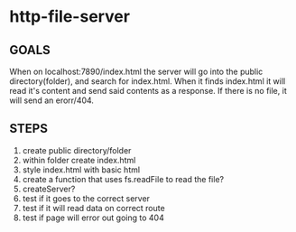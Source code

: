 # http-file-server

## GOALS
When on localhost:7890/index.html the server will go into the public directory(folder), and search for index.html. When it finds index.html it will read it's content and send said contents as a response. If there is no file, it will send an erorr/404.

## STEPS
1. create public directory/folder
1. within folder create index.html
1. style index.html with basic html
1. create a function that uses fs.readFile to read the file?
1. createServer?
1. test if it goes to the correct server
1. test if it will read data on correct route
1. test if page will error out going to 404